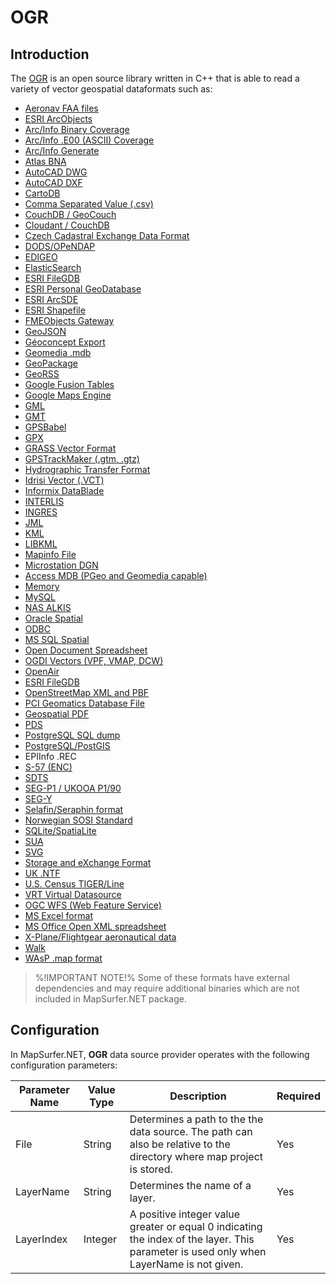 # OGR


## Introduction

The [OGR](http://www.gdal.org/) is an open source library written in C++ that is able to read a variety of vector geospatial dataformats such as:

- [Aeronav FAA files](http://www.gdal.org/drv_aeronavfaa.html)		
- [ESRI ArcObjects](http://www.gdal.org/drv_ao.html)				
- [Arc/Info Binary Coverage](http://www.gdal.org/drv_avcbin.html)	
- [Arc/Info .E00 (ASCII) Coverage](http://www.gdal.org/drv_avce00.html)
- [Arc/Info Generate](http://www.gdal.org/drv_arcgen.html)				
- [Atlas BNA](http://www.gdal.org/drv_bna.html)				
- [AutoCAD DWG](http://www.gdal.org/drv_dwg.html)				
- [AutoCAD DXF](http://www.gdal.org/drv_dxf.html)				
- [CartoDB](http://www.gdal.org/drv_cartodb.html)				
- [Comma Separated Value (.csv)](http://www.gdal.org/drv_csv.html)				
- [CouchDB / GeoCouch](http://www.gdal.org/drv_couchdb.html)				
- [Cloudant / CouchDB](http://www.gdal.org/drv_cloudant.html)				
- [Czech Cadastral Exchange Data Format](http://www.gdal.org/drv_vfk.html)				
- [DODS/OPeNDAP](http://www.gdal.org/drv_dods.html)				
- [EDIGEO](http://www.gdal.org/drv_edigeo.html)				
- [ElasticSearch](http://www.gdal.org/drv_elasticsearch.html)				
- [ESRI FileGDB](http://www.gdal.org/drv_filegdb.html)				
- [ESRI Personal GeoDatabase](http://www.gdal.org/drv_pgeo.html)				
- [ESRI ArcSDE](http://www.gdal.org/drv_sde.html)				
- [ESRI Shapefile](http://www.gdal.org/drv_shapefile.html)				
- [FMEObjects Gateway](http://www.gdal.org/drv_fme.html)				
- [GeoJSON](http://www.gdal.org/drv_geojson.html)				
- [Géoconcept Export](http://www.gdal.org/drv_geoconcept.html)				
- [Geomedia .mdb](http://www.gdal.org/drv_geomedia.html)				
- [GeoPackage](http://www.gdal.org/drv_geopackage.html)				
- [GeoRSS](http://www.gdal.org/drv_georss.html)				
- [Google Fusion Tables](http://www.gdal.org/drv_gft.html)				
- [Google Maps Engine](http://trac.osgeo.org/gdal/wiki/GMEDriver)				
- [GML](http://www.gdal.org/drv_gml.html)				
- [GMT](http://www.gdal.org/drv_gml.html)				
- [GPSBabel](http://www.gdal.org/drv_gpsbabel.html)				
- [GPX](http://www.gdal.org/drv_gpx.html)				
- [GRASS Vector Format](http://www.gdal.org/drv_grass.html)				
- [GPSTrackMaker (.gtm, .gtz)](http://www.gdal.org/drv_gtm.html)				
- [Hydrographic Transfer Format](http://www.gdal.org/drv_htf.html)				
- [Idrisi Vector (.VCT)](http://www.gdal.org/drv_idrisi.html)				
- [Informix DataBlade](http://www.gdal.org/drv_idb.html)				
- [INTERLIS](http://www.gdal.org/drv_ili.html)				
- [INGRES](http://www.gdal.org/drv_ingres.html)				
- [JML](http://www.gdal.org/drv_jml.html)				
- [KML](http://www.gdal.org/drv_kml.html)				
- [LIBKML](http://www.gdal.org/drv_libkml.html)				
- [Mapinfo File](http://www.gdal.org/drv_mitab.html)				
- [Microstation DGN](http://www.gdal.org/drv_dgn.html)				
- [Access MDB (PGeo and Geomedia capable)](http://www.gdal.org/drv_dgn.html)				
- [Memory](http://www.gdal.org/drv_dgn.html)				
- [MySQL](http://www.gdal.org/drv_mysql.html)				
- [NAS ALKIS](http://www.gdal.org/drv_nas.html)				
- [Oracle Spatial](http://www.gdal.org/drv_oci.html)				
- [ODBC](http://www.gdal.org/drv_odbc.html)				
- [MS SQL Spatial](http://www.gdal.org/drv_mssqlspatial.html)				
- [Open Document Spreadsheet](http://www.gdal.org/drv_ods.html)				
- [OGDI Vectors (VPF, VMAP, DCW)](http://www.gdal.org/drv_ogdi.html)				
- [OpenAir](http://www.gdal.org/drv_openair.html)				
- [ESRI FileGDB](http://www.gdal.org/drv_openfilegdb.html)				
- [OpenStreetMap XML and PBF](http://www.gdal.org/drv_openfilegdb.html)				
- [PCI Geomatics Database File](http://www.gdal.org/frmt_pcidsk.html)				
- [Geospatial PDF](http://www.gdal.org/frmt_pdf.html)				
- [PDS](http://www.gdal.org/drv_pds.html)				
- [PostgreSQL SQL dump](http://www.gdal.org/drv_pgdump.html)				
- [PostgreSQL/PostGIS](http://www.gdal.org/drv_pg.html)				
- EPIInfo .REC				
- [S-57 (ENC)](http://www.gdal.org/drv_s57.html)				
- [SDTS](http://www.gdal.org/drv_sdts.html)				
- [SEG-P1 / UKOOA P1/90](http://www.gdal.org/drv_segukooa.html)				
- [SEG-Y](http://www.gdal.org/drv_segukooa.html)				
- [Selafin/Seraphin format](http://www.gdal.org/drv_selafin.html)				
- [Norwegian SOSI Standard](http://trac.osgeo.org/gdal/ticket/3638)				
- [SQLite/SpatiaLite](http://www.gdal.org/drv_sqlite.html)				
- [SUA](http://www.gdal.org/drv_sqlite.html)				
- [SVG](http://www.gdal.org/drv_svg.html)				
- [Storage and eXchange Format](http://www.gdal.org/drv_sxf.html)				
- [UK .NTF](http://www.gdal.org/drv_ntf.html)				
- [U.S. Census TIGER/Line](http://www.gdal.org/drv_ntf.html)				
- [VRT Virtual Datasource](http://www.gdal.org/drv_vrt.html)				
- [OGC WFS (Web Feature Service)](http://www.gdal.org/drv_wfs.html)				
- [MS Excel format](http://www.gdal.org/drv_xls.html)				
- [MS Office Open XML spreadsheet](http://www.gdal.org/drv_xlsx.html)				
- [X-Plane/Flightgear aeronautical data](http://www.gdal.org/drv_xplane.html)			
- [Walk](http://www.gdal.org/drv_walk.html)				
- [WAsP .map format](http://www.gdal.org/drv_wasp.html)		


> %!IMPORTANT NOTE!% Some of these formats have external dependencies and may require additional binaries which are not included in MapSurfer.NET package.	


## Configuration

In MapSurfer.NET, **OGR** data source provider operates with the following configuration parameters:

Parameter Name | Value Type | Description | Required
------------ | ------------- | ------------- | -------------
File | String | Determines a path to the the data source. The path can also be relative to the directory where map project is stored. | Yes
LayerName | String | Determines the name of a layer. | Yes
LayerIndex | Integer | A positive integer value greater or equal 0 indicating the index of the layer. This parameter is used only when LayerName is not given.| Yes
